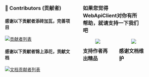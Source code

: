 ﻿<div class="container">
<div class="contributors-container">
<h3>👯 Contributors (贡献者)</h3>

<h4> 感谢以下贡献者添砖加瓦，完善项目</h4>

<a href="https://github.com/dotnetcore/WebApiClient/graphs/contributors">
  <img src="https://contrib.rocks/image?repo=dotnetcore/WebApiClient" alt="贡献者列表" />
</a>

<h4> 感谢以下贡献者锦上添花，贡献文档</h4>

<a href="https://github.com/WebApiClient/WebApiClientWiki/graphs/contributors">
  <img src="https://contrib.rocks/image?repo=WebApiClient/WebApiClientWiki" alt="文档贡献者列表" />
</a>
</div>
<div class="donation-container">
 <div class="donation-title">
 <h3>如果您觉得WebApiClient对你有所帮助，就请支持一下我们吧
 </h3>
 </div>
 <div class="donation-content">
  <div class="donation-item">
    <img src="/donate2laojiu.png"/>
    <p class="donation-text">支持作者再出精品</p>
  </div>
  <div class="donation-item">
    <img src="/donate2ezreal.png"/>
     <p class="donation-text">感谢文档维护</p>
  </div>
  </div>
</div>
</div>

<style scoped>
.container {
  display: flex;
  justify-content: space-between;
}

.contributors-container {
  width: 50%;
  padding: 20px;
}

.donation-container {
  width: 50%;
  height: 100%;
  padding: 20px;
}
.donation-content {
     width:100%;
  display: flex;
  justify-content: space-between;
  height: 100%;
}
.donation-title {
    width:90%;
}
.donation-item {
    width:45%;
    display: flex;
    flex-direction: column;
    align-items: center;
}

.donation-text {
  margin-top: 10px;
  font-size: 16px;
  font-weight: bold;
}
</style>

